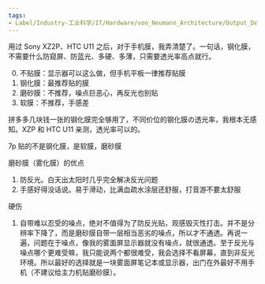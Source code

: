 ```yaml
---
tags:
- Label/Industry-工业科学/IT/Hardware/von_Neumann_Architecture/Output_Device/Screen
---
```


用过 Sony XZ2P、HTC U11 之后，对于手机膜，我弄清楚了。一句话，钢化膜，不需要什么防窥屏、防蓝光、多硬、多薄，只需要透光率高点就行。


0. 不贴膜：显示器可以这么做，但手机平板一律推荐贴膜
1. 钢化膜：最推荐贴的膜
2. 磨砂膜：不推荐，噪点巨恶心，再反光也别贴
3. 软膜：不推荐，手感差

拼多多几块钱一张的钢化膜完全够用了，不同价位的钢化膜の透光率，我根本无感知。XZP 和 HTC U11 亲测，透光率可以的。





7p 贴的不是钢化膜，是软膜，磨砂膜

磨砂膜（雾化膜）的优点

1. 防反光。白天出太阳时几乎完全解决反光问题
2. 手感好得没话说。易于滑动，比满血疏水涂层还舒服，打音游不要太舒服

硬伤

1. 自带难以忍受的噪点，绝对不值得为了防反光贴，观感毁灭性打击。并不是分辨率下降了，而是磨砂膜自带一层相当恶劣的噪点，所以才不通透。再说一遍，问题在于噪点，像我的雾面屏显示器就没有噪点，就很通透。至于反光与噪点哪个更难受嘛，我只能说两个都很难受，我会选择不看屏幕，直到非反光环境。所以最好的选择就是一块雾面屏笔记本或显示器，出门在外最好不用手机（不建议给主力机贴磨砂膜）。

